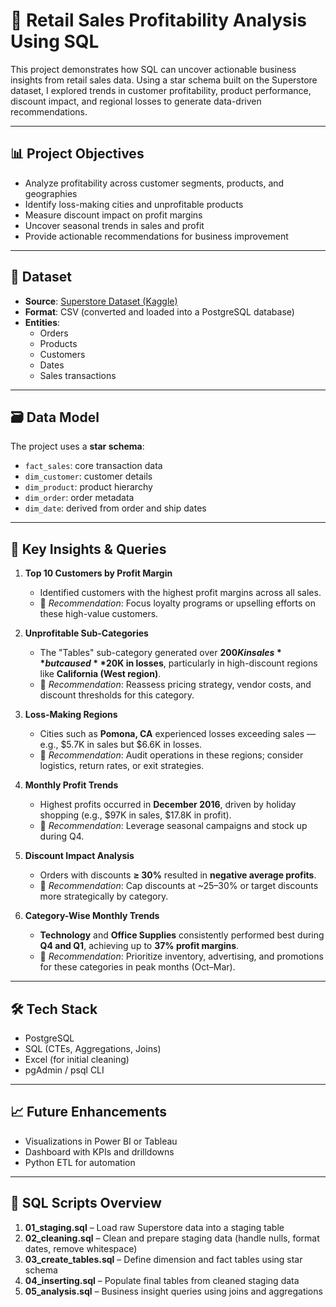 # 🛒 Retail Sales Profitability Analysis Using SQL

This project demonstrates how SQL can uncover actionable business insights from retail sales data. Using a star schema built on the Superstore dataset, I explored trends in customer profitability, product performance, discount impact, and regional losses to generate data-driven recommendations.

---

## 📊 Project Objectives

- Analyze profitability across customer segments, products, and geographies
- Identify loss-making cities and unprofitable products
- Measure discount impact on profit margins
- Uncover seasonal trends in sales and profit
- Provide actionable recommendations for business improvement

---

## 📁 Dataset

- **Source**: [Superstore Dataset (Kaggle)](https://www.kaggle.com/datasets/vivek468/superstore-dataset-final)
- **Format**: CSV (converted and loaded into a PostgreSQL database)
- **Entities**:
  - Orders
  - Products
  - Customers
  - Dates
  - Sales transactions

---

## 🗃️ Data Model

The project uses a **star schema**:
- `fact_sales`: core transaction data
- `dim_customer`: customer details
- `dim_product`: product hierarchy
- `dim_order`: order metadata
- `dim_date`: derived from order and ship dates

---

## 🧠 Key Insights & Queries

1. **Top 10 Customers by Profit Margin**
   - Identified customers with the highest profit margins across all sales.
   - 📌 *Recommendation*: Focus loyalty programs or upselling efforts on these high-value customers.

2. **Unprofitable Sub-Categories**
   - The "Tables" sub-category generated over **$200K in sales** but caused **$20K in losses**, particularly in high-discount regions like **California (West region)**.
   - 📌 *Recommendation*: Reassess pricing strategy, vendor costs, and discount thresholds for this category.

3. **Loss-Making Regions**
   - Cities such as **Pomona, CA** experienced losses exceeding sales — e.g., $5.7K in sales but $6.6K in losses.
   - 📌 *Recommendation*: Audit operations in these regions; consider logistics, return rates, or exit strategies.

4. **Monthly Profit Trends**
   - Highest profits occurred in **December 2016**, driven by holiday shopping (e.g., $97K in sales, $17.8K in profit).
   - 📌 *Recommendation*: Leverage seasonal campaigns and stock up during Q4.

5. **Discount Impact Analysis**
   - Orders with discounts **≥ 30%** resulted in **negative average profits**.
   - 📌 *Recommendation*: Cap discounts at ~25–30% or target discounts more strategically by category.

6. **Category-Wise Monthly Trends**
   - **Technology** and **Office Supplies** consistently performed best during **Q4 and Q1**, achieving up to **37% profit margins**.
   - 📌 *Recommendation*: Prioritize inventory, advertising, and promotions for these categories in peak months (Oct–Mar).

---

## 🛠️ Tech Stack

- PostgreSQL
- SQL (CTEs, Aggregations, Joins)
- Excel (for initial cleaning)
- pgAdmin / psql CLI

---

## 📈 Future Enhancements

- Visualizations in Power BI or Tableau
- Dashboard with KPIs and drilldowns
- Python ETL for automation

---

## 📂 SQL Scripts Overview

1. **01_staging.sql** – Load raw Superstore data into a staging table  
2. **02_cleaning.sql** – Clean and prepare staging data (handle nulls, format dates, remove whitespace)  
3. **03_create_tables.sql** – Define dimension and fact tables using star schema  
4. **04_inserting.sql** – Populate final tables from cleaned staging data  
5. **05_analysis.sql** – Business insight queries using joins and aggregations  
